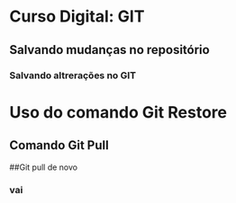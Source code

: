 # Curso Digital: GIT

## Salvando mudanças no repositório

### Salvando altrerações no GIT

# Uso do comando Git Restore

## Comando Git Pull
##Git pull de novo
### vai
